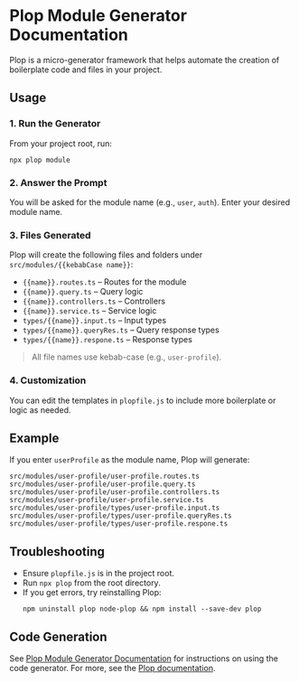 # Plop Module Generator Documentation

Plop is a micro-generator framework that helps automate the creation of boilerplate code and files in your project.

## Usage

### 1. Run the Generator

From your project root, run:

```
npx plop module
```

### 2. Answer the Prompt

You will be asked for the module name (e.g., `user`, `auth`). Enter your desired module name.

### 3. Files Generated

Plop will create the following files and folders under `src/modules/{{kebabCase name}}`:

- `{{name}}.routes.ts` – Routes for the module
- `{{name}}.query.ts` – Query logic
- `{{name}}.controllers.ts` – Controllers
- `{{name}}.service.ts` – Service logic
- `types/{{name}}.input.ts` – Input types
- `types/{{name}}.queryRes.ts` – Query response types
- `types/{{name}}.respone.ts` – Response types

> All file names use kebab-case (e.g., `user-profile`).

### 4. Customization

You can edit the templates in `plopfile.js` to include more boilerplate or logic as needed.

## Example

If you enter `userProfile` as the module name, Plop will generate:

```
src/modules/user-profile/user-profile.routes.ts
src/modules/user-profile/user-profile.query.ts
src/modules/user-profile/user-profile.controllers.ts
src/modules/user-profile/user-profile.service.ts
src/modules/user-profile/types/user-profile.input.ts
src/modules/user-profile/types/user-profile.queryRes.ts
src/modules/user-profile/types/user-profile.respone.ts
```

## Troubleshooting

- Ensure `plopfile.js` is in the project root.
- Run `npx plop` from the root directory.
- If you get errors, try reinstalling Plop:
  ```
  npm uninstall plop node-plop && npm install --save-dev plop
  ```

## Code Generation

See [Plop Module Generator Documentation](./docs/plop.md) for instructions on using the code generator.
For more, see the [Plop documentation](https://plopjs.com/documentation/).
